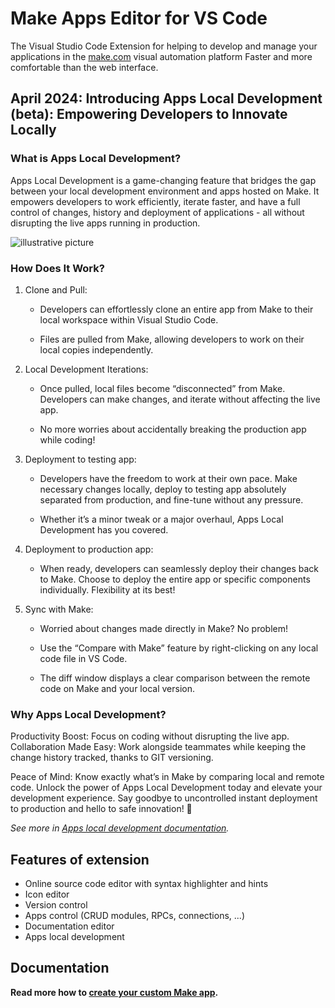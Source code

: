 Make Apps Editor for VS Code
============================

The Visual Studio Code Extension for helping to develop and manage your applications in the [make.com](make.com) visual automation platform
Faster and more comfortable than the web interface.

## April 2024: Introducing Apps Local Development (beta): Empowering Developers to Innovate Locally

### What is Apps Local Development?

Apps Local Development is a game-changing feature that bridges the gap between your local development environment and apps hosted on Make. It empowers developers to work efficiently, iterate faster, and have a full control of changes, history and deployment of applications - all without disrupting the live apps running in production.

<img src="https://github.com/integromat/vscode-apps-sdk/blob/development/resources/readme/localdev/banner-developers.jpg?raw=true" style="max-width: 100%; display: block; margin: 1em 0;" alt="illustrative picture" />

### How Does It Work?

1. Clone and Pull:

   - Developers can effortlessly clone an entire app from Make to their local workspace within Visual Studio Code.

   - Files are pulled from Make, allowing developers to work on their local copies independently.

2. Local Development Iterations:

   - Once pulled, local files become “disconnected” from Make. Developers can make changes, and iterate without affecting the live app.

   - No more worries about accidentally breaking the production app while coding!

3. Deployment to testing app:

   - Developers have the freedom to work at their own pace. Make necessary changes locally, deploy to testing app absolutely separated from production, and fine-tune without any pressure.

   - Whether it’s a minor tweak or a major overhaul, Apps Local Development has you covered.

4. Deployment to production app:

   - When ready, developers can seamlessly deploy their changes back to Make.
Choose to deploy the entire app or specific components individually. Flexibility at its best!

5. Sync with Make:

   - Worried about changes made directly in Make? No problem!

   - Use the “Compare with Make” feature by right-clicking on any local code file in VS Code.

   - The diff window displays a clear comparison between the remote code on Make and your local version.

### Why Apps Local Development?

Productivity Boost: Focus on coding without disrupting the live app.
Collaboration Made Easy: Work alongside teammates while keeping the change history tracked, thanks to GIT versioning.

Peace of Mind: Know exactly what’s in Make by comparing local and remote code.
Unlock the power of Apps Local Development today and elevate your development experience. Say goodbye to uncontrolled instant deployment to production and hello to safe innovation! 🚀

_See more in [Apps local development documentation](https://github.com/integromat/vscode-apps-sdk/blob/development/README-apps-local-development.md)._

## Features of extension

- Online source code editor with syntax highlighter and hints
- Icon editor
- Version control
- Apps control (CRUD modules, RPCs, connections, ...)
- Documentation editor
- Apps local development

## Documentation

**Read more how to [create your custom Make app](https://docs.integromat.com/apps/).**
